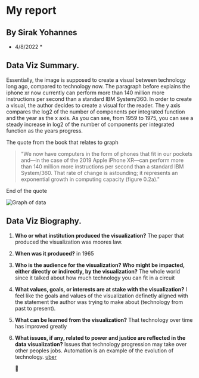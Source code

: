 # My report
## By Sirak Yohannes
* 4/8/2022 *
## Data Viz Summary.
 
Essentially, the image is supposed to create a visual between technology long ago,
compared to technology now. The paragraph before explains the iphone xr now
currently can perform more than 140 million more instructions per second than a
standard IBM System/360. In order to create a visual, the author decides to create
a visual for the reader. The y axis compares the log2 of the number of components
per integrated function and the year as the x axis. As you can see, from 1959 to
1975, you can see a steady increase in log2 of the number of components per
integrated function as the years progress. 
 
The quote from the book that relates to graph
 
>  "We now have computers in the form of phones that fit in our pockets and—in the case of the 2019 Apple iPhone XR—can perform more than 140 million more instructions per second than a standard IBM System/360. That rate of change is astounding; it represents an exponential growth in computing capacity (figure 0.2a)."
 
End of the quote
 
![Graph of data](https://images.computerhistory.org/storageengine/2015_Moore_p1.jpg)

 
## Data Viz Biography.
 
1. **Who or what institution produced the visualization?**
    The paper that produced the visualization was moores law.
2. **When was it produced?**
    in 1965
3. **Who is the audience for the visualization? Who might be impacted, either directly or indirectly, by the visualization?**
    The whole world since it talked about how much technology you can fit in a circuit
4. __What values, goals, or interests are at stake with the visualization?__
    I feel like the goals and values of the visualization definetly aligned with the statement the author was trying to make about (technology from past to present).
5. **What can be learned from the visualization?**
    That technology over time has improved greatly
6. **What issues, if any, related to power and justice are reflected in the data
 visualization?**
    Issues that technology progression may take over other peoples jobs. Automation is an example of the evolution of technology.
    [uber](https://www.uber.com/) 
 
    :mega:  

